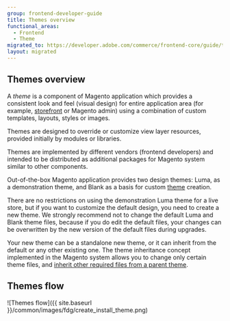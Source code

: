 ```yaml
---
group: frontend-developer-guide
title: Themes overview
functional_areas:
  - Frontend
  - Theme
migrated_to: https://developer.adobe.com/commerce/frontend-core/guide/themes/
layout: migrated
---
```


## Themes overview

A *theme* is a component of Magento application which provides a consistent look and feel (visual design) for entire application area (for example, [storefront](https://glossary.magento.com/storefront) or Magento admin) using a combination of custom templates, layouts, styles or images.

Themes are designed to override or customize view layer resources, provided initially by modules or libraries.

Themes are implemented by different vendors (frontend developers) and intended to be distributed as additional packages for Magento system similar to other components.

Out-of-the-box Magento application provides two design themes: Luma, as a demonstration theme, and Blank as a basis for custom [theme](https://glossary.magento.com/theme) creation.

There are no restrictions on using the demonstration Luma theme for a live store, but if you want to customize the default design, you need to create a new theme. We strongly recommend not to change the default Luma and Blank theme files, because if you do edit the default files, your changes can be overwritten by the new version of the default files during upgrades.

Your new theme can be a standalone new theme, or it can inherit from the default or any other existing one. The theme inheritance concept implemented in the Magento system allows you to change only certain theme files, and [inherit other required files from a parent theme].

## Themes flow

![Themes flow]({{ site.baseurl }}/common/images/fdg/create_install_theme.png)

[inherit other required files from a parent theme]: {{page.baseurl}}/frontend-dev-guide/themes/theme-inherit.html
